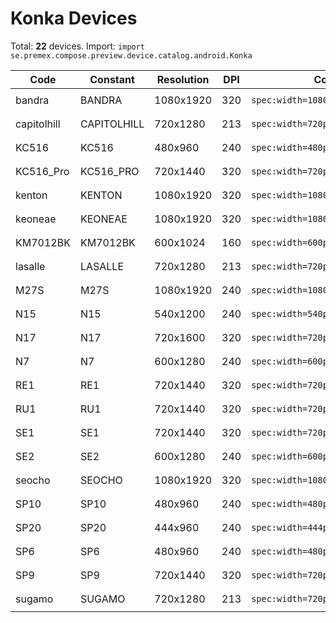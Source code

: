 # Konka Devices

Total: **22** devices. Import: `import se.premex.compose.preview.device.catalog.android.Konka`

| Code | Constant | Resolution | DPI | Compose Spec | Preview Usage |
|------|----------|------------|-----|-------------|---------------|
| bandra | BANDRA | 1080x1920 | 320 | `spec:width=1080px,height=1920px,dpi=320` | `@Preview(device = Konka.BANDRA)` |
| capitolhill | CAPITOLHILL | 720x1280 | 213 | `spec:width=720px,height=1280px,dpi=213` | `@Preview(device = Konka.CAPITOLHILL)` |
| KC516 | KC516 | 480x960 | 240 | `spec:width=480px,height=960px,dpi=240` | `@Preview(device = Konka.KC516)` |
| KC516_Pro | KC516_PRO | 720x1440 | 320 | `spec:width=720px,height=1440px,dpi=320` | `@Preview(device = Konka.KC516_PRO)` |
| kenton | KENTON | 1080x1920 | 320 | `spec:width=1080px,height=1920px,dpi=320` | `@Preview(device = Konka.KENTON)` |
| keoneae | KEONEAE | 1080x1920 | 320 | `spec:width=1080px,height=1920px,dpi=320` | `@Preview(device = Konka.KEONEAE)` |
| KM7012BK | KM7012BK | 600x1024 | 160 | `spec:width=600px,height=1024px,dpi=160` | `@Preview(device = Konka.KM7012BK)` |
| lasalle | LASALLE | 720x1280 | 213 | `spec:width=720px,height=1280px,dpi=213` | `@Preview(device = Konka.LASALLE)` |
| M27S | M27S | 1080x1920 | 240 | `spec:width=1080px,height=1920px,dpi=240` | `@Preview(device = Konka.M27S)` |
| N15 | N15 | 540x1200 | 240 | `spec:width=540px,height=1200px,dpi=240` | `@Preview(device = Konka.N15)` |
| N17 | N17 | 720x1600 | 320 | `spec:width=720px,height=1600px,dpi=320` | `@Preview(device = Konka.N17)` |
| N7 | N7 | 600x1280 | 240 | `spec:width=600px,height=1280px,dpi=240` | `@Preview(device = Konka.N7)` |
| RE1 | RE1 | 720x1440 | 320 | `spec:width=720px,height=1440px,dpi=320` | `@Preview(device = Konka.RE1)` |
| RU1 | RU1 | 720x1440 | 320 | `spec:width=720px,height=1440px,dpi=320` | `@Preview(device = Konka.RU1)` |
| SE1 | SE1 | 720x1440 | 320 | `spec:width=720px,height=1440px,dpi=320` | `@Preview(device = Konka.SE1)` |
| SE2 | SE2 | 600x1280 | 240 | `spec:width=600px,height=1280px,dpi=240` | `@Preview(device = Konka.SE2)` |
| seocho | SEOCHO | 1080x1920 | 320 | `spec:width=1080px,height=1920px,dpi=320` | `@Preview(device = Konka.SEOCHO)` |
| SP10 | SP10 | 480x960 | 240 | `spec:width=480px,height=960px,dpi=240` | `@Preview(device = Konka.SP10)` |
| SP20 | SP20 | 444x960 | 240 | `spec:width=444px,height=960px,dpi=240` | `@Preview(device = Konka.SP20)` |
| SP6 | SP6 | 480x960 | 240 | `spec:width=480px,height=960px,dpi=240` | `@Preview(device = Konka.SP6)` |
| SP9 | SP9 | 720x1440 | 320 | `spec:width=720px,height=1440px,dpi=320` | `@Preview(device = Konka.SP9)` |
| sugamo | SUGAMO | 720x1280 | 213 | `spec:width=720px,height=1280px,dpi=213` | `@Preview(device = Konka.SUGAMO)` |

<!-- Generated automatically. Do not edit manually. -->

